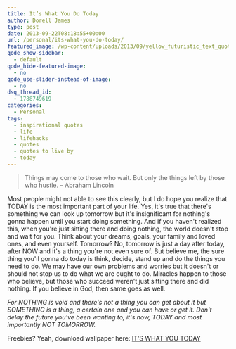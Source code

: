 ```yaml
---
title: It’s What You Do Today
author: Dorell James
type: post
date: 2013-09-22T08:18:55+00:00
url: /personal/its-what-you-do-today/
featured_image: /wp-content/uploads/2013/09/yellow_futuristic_text_quotes_typography_today_textures_tomorrow.jpg
qode_show-sidebar:
  - default
qode_hide-featured-image:
  - no
qode_use-slider-instead-of-image:
  - no
dsq_thread_id:
  - 1788749619
categories:
  - Personal
tags:
  - inspirational quotes
  - life
  - lifehacks
  - quotes
  - quotes to live by
  - today
---
```


> Things may come to those who wait. But only the things left by those who hustle. &#8211; Abraham Lincoln

Most people might not able to see this clearly, but I do hope you realize that TODAY is the most important part of your life. Yes, it's true that there's something we can look up tomorrow but it's insignificant for nothing's gonna happen until you start doing something. And if you haven't realized this, when you're just sitting there and doing nothing, the world doesn't stop and wait for you. Think about your dreams, goals, your family and loved ones, and even yourself. Tomorrow? No, tomorrow is just a day after today, after NOW and it's a thing you're not even sure of. But believe me, the sure thing you'll gonna do today is think, decide, stand up and do the things you need to do. We may have our own problems and worries but it doesn't or should not stop us to do what we are ought to do. Miracles happen to those who believe, but those who succeed weren't just sitting there and did nothing. If you believe in God, then same goes as well.

_For NOTHING is void and there's not a thing you can get about it but SOMETHING is a thing, a certain one and you can have or get it. Don't delay the future you've been wanting to, it's now, TODAY and most importantly NOT TOMORROW._

Freebies? Yeah, download wallpaper here: <a href="http://dorellwp.localhost/wp-content/uploads/2013/09/yellow_futuristic_text_quotes_typography_today_textures_tomorrow.jpg" target="_blank">IT'S WHAT YOU TODAY</a>
